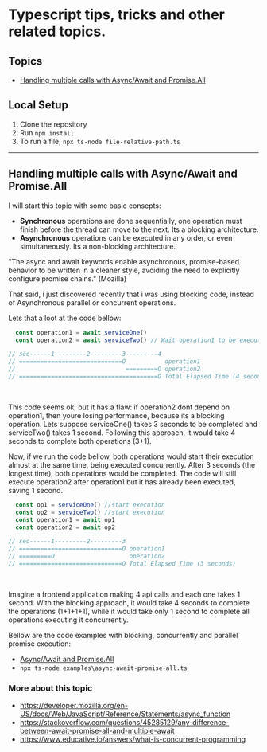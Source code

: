 # Typescript tips, tricks and other related topics.

## Topics 

- [Handling multiple calls with Async/Await and Promise.All](https://github.com/luanpersini/content-typescript#handling-multiple-calls-with-asyncawait-and-promiseall)

## Local Setup

1. Clone the repository
2. Run `npm install`
3. To run a file, `npx ts-node file-relative-path.ts`

---
## Handling multiple calls with Async/Await and Promise.All

I will start this topic with some basic consepts:

- **Synchronous** operations are done sequentially, one operation must finish before the thread can move to the next. Its a blocking architecture. 
- **Asynchronous** operations can be executed in any order, or even simultaneously. Its a non-blocking architecture.

"The async and await keywords enable asynchronous, promise-based behavior to be written in a cleaner style, avoiding the need to explicitly configure promise chains." (Mozilla)

That said, i just discovered recently that i was using blocking code, instead of Asynchronous parallel or concurrent operations.

Lets that a loot at the code bellow:

```javascript
  const operation1 = await serviceOne()
  const operation2 = await serviceTwo() // Wait operation1 to be executed

// sec------1---------2---------3---------4
// =============================O           operation1
//                               =========O operation2                     
// =======================================O Total Elapsed Time (4 seconds)
```
<br>

This code seems ok, but it has a flaw: if operation2 dont depend on operation1, then youre losing performance, because its a blocking operation. Lets suppose serviceOne() takes 3 seconds to be completed and serviceTwo() takes 1 second. Following this approach, it would take 4 seconds to complete both operations (3+1).

Now, if we run the code bellow, both operations would start their execution almost at the same time, being executed concurrently. After 3 seconds (the longest time), both operations would be completed. The code will still execute operation2 after operation1 but it has already been executed, saving 1 second.

```javascript
  const op1 = serviceOne() //start execution
  const op2 = serviceTwo() //start execution
  const operation1 = await op1
  const operation2 = await op2

// sec------1---------2---------3
// =============================O operation1
// =========O                     operation2                     
// =============================O Total Elapsed Time (3 seconds)
```

<br>

Imagine a frontend application making 4 api calls and each one takes 1 second. With the blocking approach, it would take 4 seconds to complete the operations (1+1+1+1), while it would take only 1 second to complete all operations executing it concurrently.

Bellow are the code examples with blocking, concurrently and parallel promise execution:

- [Async/Await and Promise.All]('examples\async-await-promise-all.ts')
- `npx ts-node examples\async-await-promise-all.ts`

### More about this topic

- https://developer.mozilla.org/en-US/docs/Web/JavaScript/Reference/Statements/async_function
- https://stackoverflow.com/questions/45285129/any-difference-between-await-promise-all-and-multiple-await
- https://www.educative.io/answers/what-is-concurrent-programming
